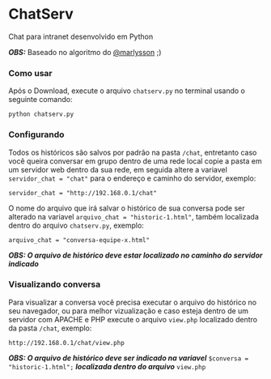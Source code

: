 # ChatServ
Chat para intranet desenvolvido em Python

***OBS:*** Baseado no algoritmo do [@marlysson](https://github.com/pythoneiros/Exercicios/blob/master/Exercicio-3/Marlysson/exercicio.py) ;)

### Como usar

Após o Download, execute o arquivo ```chatserv.py``` no terminal usando o seguinte comando:

    python chatserv.py


### Configurando
Todos os históricos são salvos por padrão na pasta ```/chat```, entretanto caso você queira conversar em grupo dentro de uma rede local copie a pasta em um servidor web dentro da sua rede, em seguida altere a variavel ```servidor_chat = "chat"``` para o endereço e caminho do servidor, exemplo:

    servidor_chat = "http://192.168.0.1/chat"


O nome do arquivo que irá salvar o histórico de sua conversa pode ser alterado na variavel ```arquivo_chat = "historic-1.html"```, também localizada dentro do arquivo ```chatserv.py```, exemplo:

    arquivo_chat = "conversa-equipe-x.html"


***OBS: O arquivo de histórico deve estar localizado no caminho do servidor indicado***

### Visualizando conversa
Para visualizar a conversa você precisa executar o arquivo do histórico no seu navegador, ou para melhor vizualização e caso esteja dentro de um servidor com APACHE e PHP execute o arquivo ```view.php``` localizado dentro da pasta ```/chat```, exemplo:

    http://192.168.0.1/chat/view.php


***OBS: O arquivo de histórico deve ser indicado na variavel*** ```$conversa = "historic-1.html";``` ***localizada dentro do arquivo*** ```view.php```